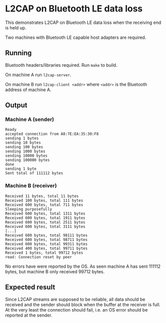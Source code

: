 # L2CAP on Bluetooth LE data loss

This demonstrates L2CAP on Bluetooth LE data loss when the receiving end is held up.

Two machines with Bluetooth LE capable host adapters are required.

## Running

Bluetooth headers/libraries required.
Run `make` to build.

On machine A run `l2cap-server`.

On machine B run `l2cap-client <addr>` where `<addr>` is the Bluetooth address of machine A.

## Output

### Machine A (sender)

    Ready
    accepted connection from A8:7E:EA:35:30:F8
    sending 1 bytes
    sending 10 bytes
    sending 100 bytes
    sending 1000 bytes
    sending 10000 bytes
    sending 100000 bytes
    done
    sending 1 byte
    Sent total of 111112 bytes

### Machine B (receiver)

    Received 11 bytes, total 11 bytes
    Received 100 bytes, total 111 bytes
    Received 600 bytes, total 711 bytes
    Sleeping purposefully
    Received 600 bytes, total 1311 bytes
    Received 600 bytes, total 1911 bytes
    Received 600 bytes, total 2511 bytes
    Received 600 bytes, total 3111 bytes
    [...]
    Received 600 bytes, total 98111 bytes
    Received 600 bytes, total 98711 bytes
    Received 600 bytes, total 99311 bytes
    Received 400 bytes, total 99711 bytes
    Received 1 bytes, total 99712 bytes
    read: Connection reset by peer


No errors have were reported by the OS.
As seen machine A has sent 111112 bytes, but machine B only received 99712 bytes.

## Expected result

Since L2CAP streams are supposed to be reliable, all data should be received and the sender should block when the buffer at the receiver is full.
At the very least the connection should fail, i.e. an OS error should be reported at the sender.

